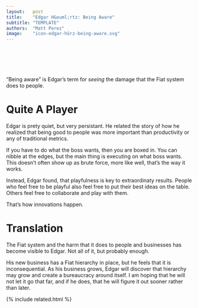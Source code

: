 ```yaml
---
layout:   post
title:    "Edgar H&ouml;rtz: Being Aware"
subtitle: "TEMPLATE"
authors:  "Matt Perez"
image:    "icon-edgar-hörz-being-aware.svg"
---
```


<div style="display:none;">
 <p>&ldquo;Being aware&rdquo; is Edgar&rsquo;s term for <em>seeing</em> the damage that the <span class='_paradigm'>Fiat</span> system does to people.</p>
</div>

<h1>&nbsp;</h1>
 <p>&ldquo;Being aware&rdquo; is Edgar&rsquo;s term for <em>seeing</em> the damage that the <span class='_paradigm'>Fiat</span> system does to people.</p>

<h1>Quite A Player</h1>
 <p>Edgar is prety quiet, but very persistant. He related the story of how he realized that being good to people was more important than productivity or any of traditional metrics.</p>
 <p>If you have to do what the boss wants, then you are boxed in. You can nibble at the edges, but the main thing is executing on what boss wants. This doesn&rsquo;t often show up as brute force, more like <span class="_quotespan">well, that&rsquo;s the way it works.</span></p>
 <p>Instead, Edgar found, that playfulness is key to extraordinaty results. People who feel free to be playful also feel free to put their best ideas on the table. Others feel free to collaborate and play with them.</p>
 <p>That&rsquo;s how innovations happen.</p>

<h1>Translation</h1>
 <p>The <span class='_paradigm'>Fiat</span> system and the harm that it does to people and businesses has become visible to Edgar. Not all of it, but probably enough.</p>
 <p>His new business has a <span class='_paradigm'>Fiat</span> hierarchy in place, but he feels that it is inconsequential. As his business grows, Edgar will discover that hierarchy may grow and create a bureaucracy around itself. I am hoping that he will not let it go that far, and if he does, that he will figure it out sooner rather than later.</p>

{% include related.html %}
